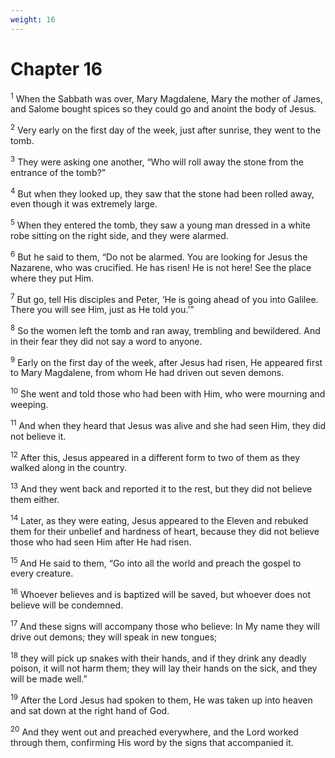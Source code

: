 ```yaml
---
weight: 16
---
```


# Chapter 16

<sup>1</sup> When the Sabbath was over, Mary Magdalene, Mary the mother of James, and Salome bought spices so they could go and anoint the body of Jesus. 

<sup>2</sup> Very early on the first day of the week, just after sunrise, they went to the tomb. 

<sup>3</sup> They were asking one another, “Who will roll away the stone from the entrance of the tomb?” 

<sup>4</sup> But when they looked up, they saw that the stone had been rolled away, even though it was extremely large. 

<sup>5</sup> When they entered the tomb, they saw a young man dressed in a white robe sitting on the right side, and they were alarmed. 

<sup>6</sup> But he said to them, “Do not be alarmed. You are looking for Jesus the Nazarene, who was crucified. He has risen! He is not here! See the place where they put Him. 

<sup>7</sup> But go, tell His disciples and Peter, ‘He is going ahead of you into Galilee. There you will see Him, just as He told you.’” 

<sup>8</sup> So the women left the tomb and ran away, trembling and bewildered. And in their fear they did not say a word to anyone. 

<sup>9</sup> Early on the first day of the week, after Jesus had risen, He appeared first to Mary Magdalene, from whom He had driven out seven demons. 

<sup>10</sup> She went and told those who had been with Him, who were mourning and weeping. 

<sup>11</sup> And when they heard that Jesus was alive and she had seen Him, they did not believe it. 

<sup>12</sup> After this, Jesus appeared in a different form to two of them as they walked along in the country. 

<sup>13</sup> And they went back and reported it to the rest, but they did not believe them either. 

<sup>14</sup> Later, as they were eating, Jesus appeared to the Eleven and rebuked them for their unbelief and hardness of heart, because they did not believe those who had seen Him after He had risen. 

<sup>15</sup> And He said to them, “Go into all the world and preach the gospel to every creature. 

<sup>16</sup> Whoever believes and is baptized will be saved, but whoever does not believe will be condemned. 

<sup>17</sup> And these signs will accompany those who believe: In My name they will drive out demons; they will speak in new tongues; 

<sup>18</sup> they will pick up snakes with their hands, and if they drink any deadly poison, it will not harm them; they will lay their hands on the sick, and they will be made well.” 

<sup>19</sup> After the Lord Jesus had spoken to them, He was taken up into heaven and sat down at the right hand of God. 

<sup>20</sup> And they went out and preached everywhere, and the Lord worked through them, confirming His word by the signs that accompanied it.

